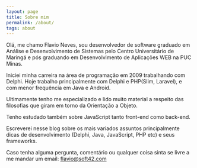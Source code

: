 ```yaml
---
layout: page
title: Sobre mim
permalink: /about/
tags: about
---
```


Olá, me chamo Flavio Neves, sou desenvolvedor de software graduado em Análise e Desenvolvimento de Sistemas pelo Centro Universitário de Maringá e pós graduando em Desenvolvimento de Aplicações WEB na PUC Minas.

Iniciei minha carreira na área de programação em 2009 trabalhando com Delphi. Hoje trabalho principalmente com Delphi e PHP(Slim, Laravel), e com menor frequência em Java e Android.

Ultimamente tenho me especializado e lido muito material a respeito das filosofias que giram em torno da Orientação a Objeto. 

Tenho estudado também sobre JavaScript tanto front-end como back-end.

Escreverei nesse blog sobre os mais variados assuntos principalmente dicas de desenvolvimento (Delphi, Java, JavaScript, PHP etc) e seus frameworks.

Caso tenha alguma pergunta, comentário ou qualquer coisa sinta se livre a me mandar um email:
flavio@soft42.com
